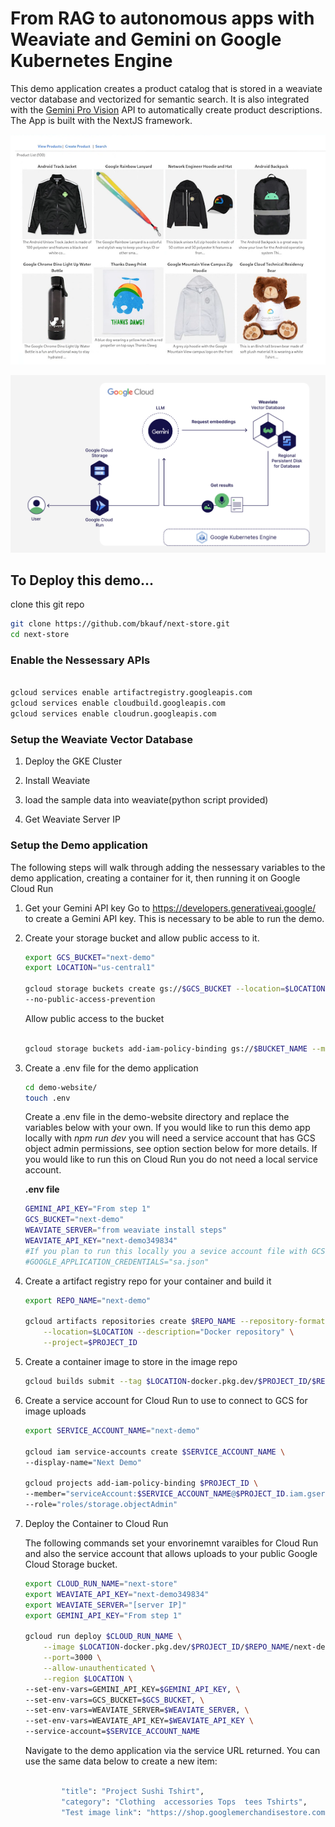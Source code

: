 # From RAG to autonomous apps with Weaviate and Gemini on Google Kubernetes Engine

This demo application creates a product catalog that is stored in a weaviate vector database and vectorized for semantic search. It is also integrated with the [Gemini Pro Vision](https://www.google.com/url?sa=t&source=web&rct=j&opi=89978449&url=https://console.cloud.google.com/vertex-ai/publishers/google/model-garden/gemini-pro-vision) API to automatically create product descriptions. The App is built with the NextJS framework. 


![Next Demo App](https://github.com/bkauf/next-store/blob/main/next-demo.png)


![Next Demo Achitecture](https://github.com/bkauf/next-store/blob/main/diagram.png)

## To Deploy this demo...

clone this git repo

```sh
git clone https://github.com/bkauf/next-store.git
cd next-store
```

### Enable the Nessessary APIs

```sh

gcloud services enable artifactregistry.googleapis.com
gcloud services enable cloudbuild.googleapis.com
gcloud services enable cloudrun.googleapis.com
```

### Setup the Weaviate Vector Database

1. Deploy the GKE Cluster

1. Install Weaviate

1. load the sample data into weaviate(python script provided)

1. Get Weaviate Server IP

### Setup the Demo application

The following steps will walk through adding the nessessary variables to the demo application, creating a container for it, then running it on Google Cloud Run

1.  Get your Gemini API key
    Go to https://developers.generativeai.google/ to create a Gemini API key. This is necessary to be able to run the demo.

1.  Create your storage bucket and allow public access to it.


    ```sh
    export GCS_BUCKET="next-demo"
    export LOCATION="us-central1"

    gcloud storage buckets create gs://$GCS_BUCKET --location=$LOCATION \
    --no-public-access-prevention
    ```

    Allow public access to the bucket

    ```sh

    gcloud storage buckets add-iam-policy-binding gs://$BUCKET_NAME --member=allUsers --role=roles/storage.objectViewer
    ```

1.  Create a .env file for the demo application

    ```sh
    cd demo-website/
    touch .env
    ```

    Create a .env file in the demo-website directory and replace the variables below with your own. If you would like to run this demo app locally with *npm run dev* you will need a service account that has GCS object admin permissions, see option section below for more details. If you would like to run this on Cloud Run you do not need a local service account.

    **.env file** 
    ```sh
    GEMINI_API_KEY="From step 1"
    GCS_BUCKET="next-demo"
    WEAVIATE_SERVER="from weaviate install steps"
    WEAVIATE_API_KEY="next-demo349834"
    #If you plan to run this locally you a sevice account file with GCS object admin permissions
    #GOOGLE_APPLICATION_CREDENTIALS="sa.json"
    ```

1. Create a artifact registry repo for your container and build it

    ```sh
    export REPO_NAME="next-demo"

    gcloud artifacts repositories create $REPO_NAME --repository-format=docker \
        --location=$LOCATION --description="Docker repository" \
        --project=$PROJECT_ID
    ```


1. Create a container image to store in the image repo

    ```sh
    gcloud builds submit --tag $LOCATION-docker.pkg.dev/$PROJECT_ID/$REPO_NAME/next-demo:1.0
    ```

1. Create a service account for Cloud Run to use to connect to GCS for image uploads

    ```sh
    export SERVICE_ACCOUNT_NAME="next-demo"

    gcloud iam service-accounts create $SERVICE_ACCOUNT_NAME \
    --display-name="Next Demo"

    gcloud projects add-iam-policy-binding $PROJECT_ID \
    --member="serviceAccount:$SERVICE_ACCOUNT_NAME@$PROJECT_ID.iam.gserviceaccount.com" \
    --role="roles/storage.objectAdmin"
    ```

1. Deploy the Container to Cloud Run

    The following commands set your envorinemnt varaibles for Cloud Run and also the service account that allows uploads to your public Google Cloud Storage bucket.

    ```sh
    export CLOUD_RUN_NAME="next-store"
    export WEAVIATE_API_KEY="next-demo349834"
    export WEAVIATE_SERVER="[server IP]"
    export GEMINI_API_KEY="From step 1"

    gcloud run deploy $CLOUD_RUN_NAME \
        --image $LOCATION-docker.pkg.dev/$PROJECT_ID/$REPO_NAME/next-demo:1.0 \
        --port=3000 \
        --allow-unauthenticated \
        --region $LOCATION \
    --set-env-vars=GEMINI_API_KEY=$GEMINI_API_KEY, \
    --set-env-vars=GCS_BUCKET=$GCS_BUCKET, \
    --set-env-vars=WEAVIATE_SERVER=$WEAVIATE_SERVER, \
    --set-env-vars=WEAVIATE_API_KEY=$WEAVIATE_API_KEY \
    --service-account=$SERVICE_ACCOUNT_NAME
    ```

    Navigate to the demo application via the service URL returned. You can use the same data below to create a new item:

    ```sh

            "title": "Project Sushi Tshirt",
            "category": "Clothing  accessories Tops  tees Tshirts",
            "Test image link": "https://shop.googlemerchandisestore.com/store/20190522377/assets/items/images/GGCPGXXX1338.jpg",

    ```
